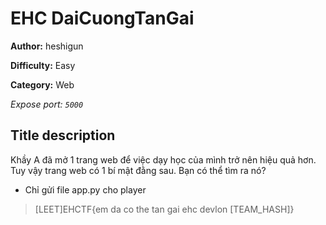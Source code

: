 # EHC DaiCuongTanGai

**Author:** heshigun

**Difficulty:** Easy

**Category:** Web

*Expose port: `5000`*

## Title description
Khầy A đã mở 1 trang web để việc dạy học của mình trở nên hiệu quả hơn. Tuy vậy trang web có 1 bí mật đằng sau. Bạn có thể tìm ra nó?

- Chỉ gửi file app.py cho player

> [LEET]EHCTF{em da co the tan gai ehc devlon [TEAM_HASH]}